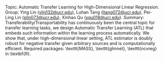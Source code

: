 Topic: Automatic Transfer Learning for High-Dimensional Linear Regression.
Group: Ying Lin (ylin132@ucr.edu), Luhan Tang (ltang072@ucr.edu), Pei-Ling Lin (plin073@ucr.edu), Xinhao Qu (xqu018@ucr.edu).
Summary: Transferability/Transportability has continuously been the central topic for transfer learning tasks, we design Automatic Transfer Learning (ATL) that embeds such information within the learning process automatically. We show that, under high-dimensional linear setting, ATL estimator is doubly robust for negative transfer given arbitrary sources and is computationally efficient. 
Required packages: \texttt{MASS}, \texttt{glmnet}, \texttt{ncvreg} in \textbf{R}.

